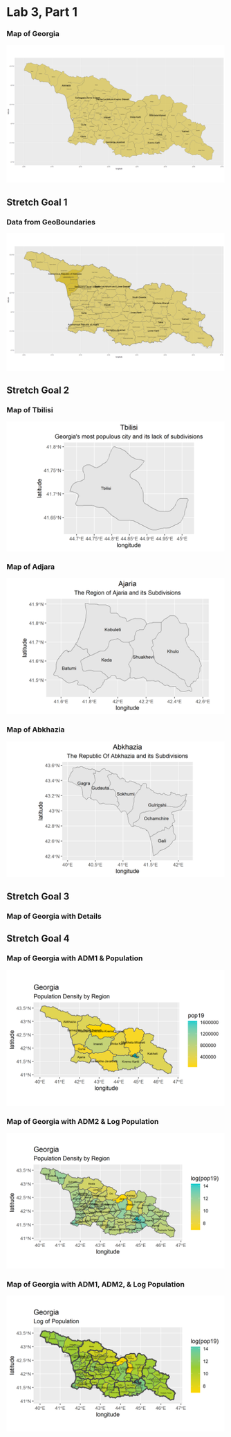 # Lab 3, Part 1

### Map of Georgia
![](gggeorgia.png)

## Stretch Goal 1
### Data from GeoBoundaries
![](geogeorgia.png)

## Stretch Goal 2
### Map of Tbilisi
![](tbilisi.png)

### Map of Adjara
![](ajaria.png)

### Map of Abkhazia
![](abkhazia.png)


## Stretch Goal 3
### Map of Georgia with Details

## Stretch Goal 4
### Map of Georgia with ADM1 & Population
![](ggeo_pop19.png)

### Map of Georgia with ADM2 & Log Population
![](2geo_pop19.png)

### Map of Georgia with ADM1, ADM2, & Log Population
![](loggeo.png)
